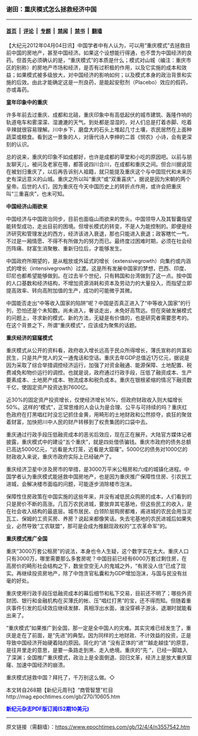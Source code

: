 ### 谢田：重庆模式怎么拯救经济中国

---

#### [首页](../../../..?n3557542) &nbsp;|&nbsp; [评论](../../../../../epoch-comment?n3557542) &nbsp;|&nbsp; [专题](../../../../../epoch-special?n3557542) &nbsp;|&nbsp; [禁闻](../../../../../epoch-news?n3557542) &nbsp;|&nbsp; [禁书](../../../../../books?n3557542) &nbsp;|&nbsp; [翻墙](https://github.com/gfw-breaker/nogfw/blob/master/README.md?n3557542)


<div class="post_content" id="artbody" itemprop="articleBody">
 <!-- article content begin -->
 <p>
  【大纪元2012年04月04日讯】中国学者中有人认为，可以用“重庆模式”去拯救目前中国的房地产，甚至中国经济。如果这个设想能行得通，也不啻为中国经济的良药。但首先必须确认的是，“重庆模式”的本质是什么；模式对山城（编注：重庆市区的别称）的房地产市场和经济，是否有过积极的作用，以及它实施的成本和效益；如果模式被多级放大，对中国经济的影响如何；以及模式本身的政治背景和实施的后效。由此才能确定这是一剂良药，是能起安慰剂（Placebo）效应的假药，亦或毒药。
 </p>
 <p>
  <b>
   童年印象中的重庆
  </b>
 </p>
 <p>
  许多年前去过重庆、成都和北碚，重庆印象中有高低起伏的城市建筑、轰隆作响的轨道电车和雾濛濛、湿漉漉的天气。到处都是湿湿的，对人们总是打着赤脚、吃着辛辣就很容易理解。川中乡下，磨盘大的石头上堆起几寸土壤，农民居然在上面种蔬菜或粮食。看到这一景象的人，对唐代诗人李绅的二首《悯农》小诗，会有更深刻的认识。
 </p>
 <p>
  总的说来，重庆的印象不如成都好，也许是成都的草堂和小吃的原因吧。以前与朋友聊天儿，被问及老家在哪，都答说四川合川，在成都和重庆之间。但合川据说现在被划归重庆了，以后再告诉别人祖籍，就只能提及重庆这个与中国现代和未来历史有深远意义的山城。重庆之所以叫“重庆”或“双重喜庆”，据说是因为宋朝的两个皇帝。后世的人们，因为重庆在今天中国历史上的转折点作用，或许会把重庆叫“三重喜庆”，也未可知。
 </p>
 <p>
  <b>
   中国经济山雨欲来
  </b>
 </p>
 <p>
  中国经济与中国政治同步，目前也面临山雨欲来的势头。中国领导人及其智囊指望能转型成功，走出目前的困境。但增长模式的转变，不是人为能控制的。即便是经济研究和管理发达的西方，经济该进入衰退，那也只能进入衰退；政客瞎忙一气，不过是一厢情愿、不得不有所做为的努力而已。最终度过困难时期，必须在社会经历阵痛、财富生消聚散、重新归位后，才能够发生。
 </p>
 <p>
  中国政府所期望的，是从粗放或外延式的增长（extensivegrowth）向集约或内涵式的增长（intensivegrowth）过渡。这是所有发展中国家的梦想，巴西、印度、印尼也都希望能够做到。在过去半个世纪，只有韩国和台湾做到了这一点。按中国的人口基数和经济结构，不增加资源消耗和资本及劳动力的大量投入，而指望立即提高效率、转向高附加值的生产，成功的可能微乎其微。
 </p>
 <p>
  中国能否走出“中等收入国家的陷阱”呢？中国是否真正进入了“中等收入国家”的行列，恐怕还是个未知数。尚未进入，奢谈走出，未免好高骛远。但在突破发展模式的问题上，寻求新的模式、新的方法，无疑是有价值的，也是研究者需要思考的。在这个背景之下，所谓“重庆模式”，应该成为聚焦的话题。
 </p>
 <p>
  <b>
   重庆经济的窟窿模式
  </b>
 </p>
 <p>
  重庆模式从公开的资料看，政府收入增长远高于民众所得增长，薄氏宣称的共富和民生，只是共产党人的又一通鬼话和空话。重庆去年GDP总值近1万亿元，据说是因为采取了综合举措调控经济运行，加强了对资金融通、能源保障、土地配置、税费减免和物价运行的调控。也就是说，政府通过行政手段，压低了融资成本、生产要素成本、土地房产成本、物流成本和税负成本。重庆在银根紧缩的情况下融资数千亿，使固定资产投资达到7600亿。
 </p>
 <p>
  近30%的固定资产投资增长，仅使经济增长16%，但政府财政收入则大幅增长50%。这样的“模式”，正常思维的人会认为是合理、公平与可持续的吗？重庆红色政府在打黑唱红时没忘记抓住金黄，用畸形的土地财政和公然掠夺，疯狂的聚敛着财富，加快把川中人民的财产转移到了权贵集团的口袋中去。
 </p>
 <p>
  重庆通过行政手段压低融资成本的恶劣后效应，现在正在展开。大陆官方媒体记者披露，重庆模式中的建设“五个重庆”，就是四处借债骗钱。重庆市政府的债务总额已高达5000亿元，“远看是大灯笼，近看是大窟窿”。5000亿的债务对1000亿的财政收入来说，重庆市政府实际上已经破产了。
 </p>
 <p>
  重庆经济卫星中涉及房市的举措，是3000万平米公租房和六成的城镇化进程。中国学者认为重庆模式能拯救中国房地产，也是因为重庆推广保障性住房、引农民工进城，会解决楼市面临的问题，可能逐步消除楼市泡沫。
 </p>
 <p>
  保障性住房政策在中国实施的这些年来，并没有减低民众购房的成本，人们看到的只是房价不断的高涨。几百万农民进城，要放弃其宅基地，但这些民工的收入，是在社会收入结构的最底层。城市居民、白领阶层购房都难，甫进城的农民会用当泥瓦工、保姆的工资买房、养房？说起来都像笑话。失去宅基地的农民进城后如果失业，必然导致“工农联盟”，那可是会成为推翻现政权的“工农革命军”的。
 </p>
 <p>
  <b>
   重庆模式推广全国
  </b>
 </p>
 <p>
  重庆“3000万套公租房”的说法，本身也令人生疑，这个数字实在太大。重庆人口只有3000万，哪里需要那么多套房呢？中国目前已经有6000万套过剩住房，在高房价的畸形社会结构之下，数坐空空无人的鬼城之外，“有房没人住”已成了现实。再继续投资房地产，除了中饱贪官私囊和为GDP增加泡沫，与国与民没有丝毫的好处。
 </p>
 <p>
  重庆使用行政手段压低融资成本的幕后细节和私下交易，目前还不明了；哪些外资财团、银行和金融机构在买薄氏的帐、压“唱红打黑”的宝，还不得而知。但随着重庆事件引发的后续效应继续发酵、真相浮出水面，谁没穿裤子游泳，退潮时就能看出来了。
 </p>
 <p>
  “重庆模式”如果推广到全国，那一定是全中国人的灾难。其实灾难已经发生了，重庆是走在了前面，是“先进”的典型。因为同样的土地财政、不计效益的投资，正是导致中国经济开始硬着陆的原因。简化的“进 ”没有正体的“进”“越走越佳”的原意，是往井里走的意思，是要一条路走到黑、走入绝境。重庆的“先 ”，已经一脚踏入了深渊；全国推广重庆模式，政治上是全面倒退、回归文革，经济上是放大重庆窟窿、加速中国经济的崩溃。
 </p>
 <p>
  重庆模式拯救中国？拜托了，千万别这么做。◇
 </p>
 <p>
  本文转自268期【新纪元周刊】“商管智慧”栏目
  <br/>
  <ok href=" http://mag.epochtimes.com/gb/270/10605.htm " target="_blank">
   http://mag.epochtimes.com/gb/270/10605.htm
  </ok>
 </p>
 <p>
  <ok href="http://mag.epochtimes.com/pdfmag/home.html">
   <font color="blue">
    <b>
     新纪元杂志PDF版订阅(52期10美元)
    </b>
   </font>
  </ok>
 </p>
 <p>
  <!-- article content end -->
  <div id="below_article_ad">
  </div>
 </p>
</div>


---

原文链接（需翻墙）：https://www.epochtimes.com/gb/12/4/4/n3557542.htm